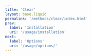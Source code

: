 ```yaml
---
title: 'Clear'
layout: base.liquid
permalink: '/methods/clear/index.html'
prev:
  label: 'Installation'
  uri: '/usage/installation'
next:
  label: 'Options'
  uri: '/usage/options/'
---
```

